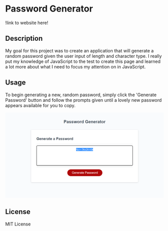 # Password Generator
!link to website here!
## Description

My goal for this project was to create an application that will generate a random password given the user input of length and character type. I really put my knowledge of JavaScript to the test to create this page and learned a lot more about what I need to focus my attention on in JavaScript. 

## Usage

To begin generating a new, random password, simply click the 'Generate Password' button and follow the prompts given until a lovely new password appears available for you to copy.
 
  ![End Result of Password Generator](assets/pass-generator.PNG)


## License

MIT License

